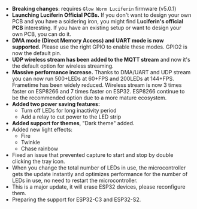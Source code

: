 - **Breaking changes**: requires `Glow Worm Luciferin` firmware (v5.0.1)
- **Launching Luciferin Official PCBs.** If you don't want to design your own PCB and you have a soldering iron, you might find **Luciferin's official PCB** interesting. If you have an existing setup or want to design your own PCB, you can do it.
- **DMA mode (Direct Memory Access) and UART mode is now supported.** Please use the right GPIO to enable these modes. GPIO2 is now the default pin.  
- **UDP wireless stream has been added to the MQTT stream** and now it's the default option for wireless streaming.
- **Massive performance increase.** Thanks to DMA/UART and UDP stream you can now run 500+LEDs at 60+FPS and 200LEDs at 144+FPS. Frametime has been widely reduced. Wireless stream is now 3 times faster on ESP8266 and 7 times faster on ESP32. ESP8266 continue to be the recommended option due to a more mature ecosystem.
- **Added two power saving features:**
    - Turn off LEDs for long inactivity period
    -  Add a relay to cut power to the LED strip
- **Added support for themes**, "Dark theme" added. 
- Added new light effects:
    - Fire
    - Twinkle
    - Chase rainbow
- Fixed an issue that prevented capture to start and stop by double clicking the tray icon.
- When you change the total number of LEDs in use, the microcontroller gets the update instantly and optimizes performance for the number of LEDs in use, no need to restart the microcontroller.
- This is a major update, it will erase ESP32 devices, please reconfigure them.
- Preparing the support for ESP32-C3 and ESP32-S2.